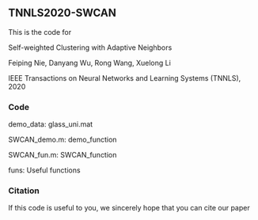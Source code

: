 ## TNNLS2020-SWCAN
This is the code for 

Self-weighted Clustering with Adaptive Neighbors 

Feiping Nie, Danyang Wu, Rong Wang, Xuelong Li 

IEEE Transactions on Neural Networks and Learning Systems (TNNLS), 2020 

### Code 
  demo_data: glass_uni.mat 
  
  SWCAN_demo.m: demo_function 
  
  SWCAN_fun.m: SWCAN_function 
  
  funs: Useful functions

### Citation
If this code is useful to you, we sincerely hope that you can cite our paper 

 

